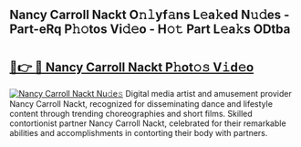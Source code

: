 ## Nancy Carroll Nackt O𝚗𝚕yf𝚊ns L𝚎a𝚔ed N𝚞𝚍es - Part-eRq P𝚑𝚘tos Vi𝚍𝚎o - H𝚘𝚝 Part L𝚎a𝚔s ODtba

# <h2><a href="http://kfdsy6.oniu.top/?m=Nancy+Carroll+Nackt">🔗👉 🔴 Nancy Carroll Nackt P𝚑ot𝚘𝚜 V𝚒d𝚎o</a></h2>

[![Nancy Carroll Nackt Nu𝚍e𝚜](https://i.imgur.com/0qMVB7G.gif)](http://kfdsy6.oniu.top/?m=Nancy+Carroll+Nackt)
Digital media artist and amusement provider Nancy Carroll Nackt, recognized for disseminating dance and lifestyle content through trending choreographies and short films. Skilled contortionist partner Nancy Carroll Nackt, celebrated for their remarkable abilities and accomplishments in contorting their body with partners.  
